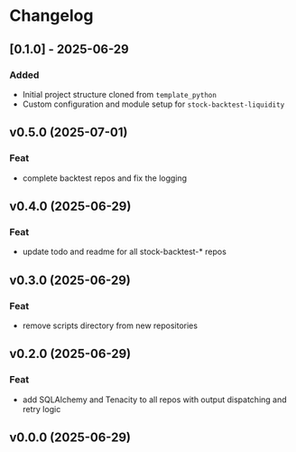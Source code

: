 # Changelog

## [0.1.0] - 2025-06-29

### Added

- Initial project structure cloned from `template_python`
- Custom configuration and module setup for `stock-backtest-liquidity`

## v0.5.0 (2025-07-01)

### Feat

- complete backtest repos and fix the logging

## v0.4.0 (2025-06-29)

### Feat

- update todo and readme for all stock-backtest-\* repos

## v0.3.0 (2025-06-29)

### Feat

- remove scripts directory from new repositories

## v0.2.0 (2025-06-29)

### Feat

- add SQLAlchemy and Tenacity to all repos with output dispatching and retry
  logic

## v0.0.0 (2025-06-29)
